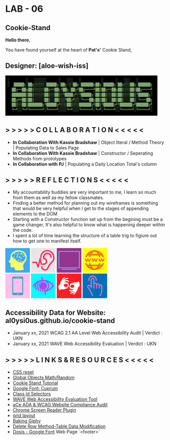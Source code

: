 # LAB - 06

## Cookie-Stand

**Hello there**, 

You have found yourself at the heart of **Pat's'** Cookie Stand,  

## Designer: [aloe-wish-iss]

![banner](https://github.com/AL0YSI0US/about-me/blob/main/img/bannerNameArt.JPG?raw=true)

## > > > > > C O L L A B O R A T I O N < < < < < 
+ **In Collaboration With Kassie Bradshaw** | Object literal / Method Theory | Populating Data to Sales Page
+ **In Collaboration With Kassie Bradshaw** | Constructor / Seperating Methods from prototypes
+ **In Collaboration with PJ** | Populating a Daily Location Total's column

## > > > > > R E F L E C T I O N S < < < < <
+ My accountability buddies are very important to me, I learn so much from them as well as my fellow classmates. 
+ Finding a better method for planning out my wireframes is something that would be very helpful when I get to the stages of appending elements to the DOM
+ Starting with a Constructor function set up from the begining must be a game changer, It's also helpful to know what is happening deeper within the code. 
+ I spent a lot of time learning the structure of a table trig to figiure out how to get one to manifest itself. 

![access](https://github.com/AL0YSI0US/about-me/blob/main/img/8grid.png?raw=true) 
## Accessibility Data for Website: al0ysi0us.github.io/cookie-stand 
+ January xx, 2021 WCAG 2.1 AA Level Web Accessibility Audit | Verdict : UKN
+ January xx, 2021 WAVE Web Accessibility Evaluation | Verdict : UKN

## > > > > > L I N K S  &  R E S O U R C E S < < < < <

+ [CSS reset](https://meyerweb.com/eric/tools/css/reset/)
+ [Global Objects Math/Random](https://developer.mozilla.org/en-US/docs/Web/JavaScript/Reference/Global_Objects/Math/random)
+ [Cookie Stand Tutorial](https://codefellows.github.io/code-201-guide/curriculum/class-02/project_setup)
+ [Google Font: Cuprum](https://fonts.google.com/specimen/Cuprum?category=Sans+Serif,Display,Handwriting,Monospace&sidebar.open=true&selection.family=Cuprum)
+ [Class Id Selectors](https://developer.mozilla.org/en-US/docs/Web/CSS/ID_selectors)
+ [WAVE Web Accessibility Evaluation Tool](https://wave.webaim.org/)
+ [aCe ADA & WCAG Website Compliance Audit](https://ace.accessibe.com/)
+ [Chrome Screen Reader Plugin](https://chrome.google.com/webstore/detail/screen-reader/kgejglhpjiefppelpmljglcjbhoiplfn?hl=ena)
+ [grid layout](https://grid.layoutit.com/)
+ [Baking Giphy](https://giphy.com/gifs/playmobil-christmas-xmas-merryxmas-3gILD66hEFl11Ff8zZ/embed)
+ [Delete Row Method-Table Data Modification](https://www.w3schools.com/jsref/met_table_deleterow.asp)
+ [Dosis - Google Font](https://fonts.google.com/specimen/Dosis?preview.text=%C2%A92021%20codefellows%20%3C(%5E.%5E)%3E%20ALOYSIOUS&preview.text_type=custom&sidebar.open=true&selection.family=Dosis:wght@600) Web Page `<footer>`